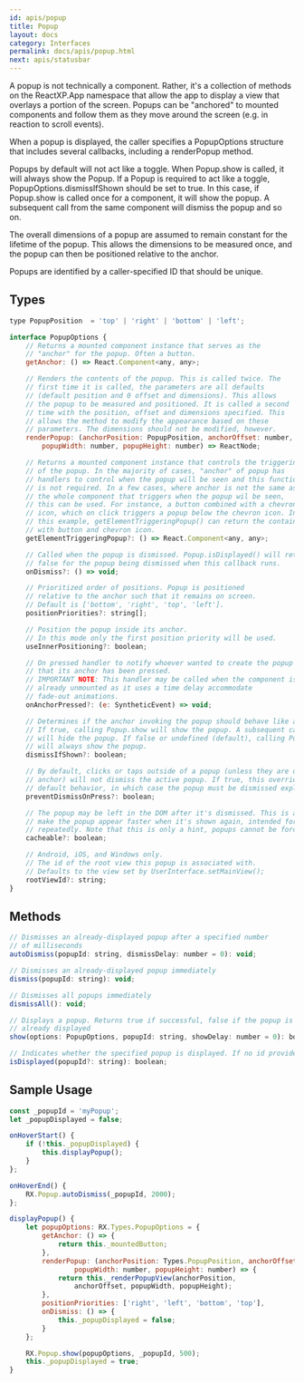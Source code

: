 ```yaml
---
id: apis/popup
title: Popup
layout: docs
category: Interfaces
permalink: docs/apis/popup.html
next: apis/statusbar
---
```


A popup is not technically a component. Rather, it's a collection of methods on the ReactXP.App namespace that allow the app to display a view that overlays a portion of the screen. Popups can be "anchored" to mounted components and follow them as they move around the screen (e.g. in reaction to scroll events).

When a popup is displayed, the caller specifies a PopupOptions structure that includes several callbacks, including a renderPopup method.

Popups by default will not act like a toggle. When Popup.show is called, it will always show the Popup. If a Popup is required to act like a toggle, PopupOptions.dismissIfShown should be set to true. In this case, if Popup.show is called once for a component, it will show the popup. A subsequent call from the same component will dismiss the popup and so on.

The overall dimensions of a popup are assumed to remain constant for the lifetime of the popup. This allows the dimensions to be measured once, and the popup can then be positioned relative to the anchor.

Popups are identified by a caller-specified ID that should be unique.

## Types
``` javascript
type PopupPosition  = 'top' | 'right' | 'bottom' | 'left';

interface PopupOptions {
    // Returns a mounted component instance that serves as the
    // "anchor" for the popup. Often a button.
    getAnchor: () => React.Component<any, any>;

    // Renders the contents of the popup. This is called twice. The
    // first time it is called, the parameters are all defaults
    // (default position and 0 offset and dimensions). This allows
    // the popup to be measured and positioned. It is called a second
    // time with the position, offset and dimensions specified. This
    // allows the method to modify the appearance based on these
    // parameters. The dimensions should not be modified, however.
    renderPopup: (anchorPosition: PopupPosition, anchorOffset: number,
        popupWidth: number, popupHeight: number) => ReactNode;

    // Returns a mounted component instance that controls the triggering
    // of the popup. In the majority of cases, "anchor" of popup has
    // handlers to control when the popup will be seen and this function
    // is not required. In a few cases, where anchor is not the same as
    // the whole component that triggers when the popup wil be seen,
    // this can be used. For instance, a button combined with a chevron
    // icon, which on click triggers a popup below the chevron icon. In
    // this example, getElementTriggeringPopup() can return the container
    // with button and chevron icon.
    getElementTriggeringPopup?: () => React.Component<any, any>;

    // Called when the popup is dismissed. Popup.isDisplayed() will return
    // false for the popup being dismissed when this callback runs.
    onDismiss?: () => void;

    // Prioritized order of positions. Popup is positioned
    // relative to the anchor such that it remains on screen.
    // Default is ['bottom', 'right', 'top', 'left'].
    positionPriorities?: string[];

    // Position the popup inside its anchor.
    // In this mode only the first position priority will be used.
    useInnerPositioning?: boolean;

    // On pressed handler to notify whoever wanted to create the popup
    // that its anchor has been pressed.
    // IMPORTANT NOTE: This handler may be called when the component is
    // already unmounted as it uses a time delay accommodate
    // fade-out animations.
    onAnchorPressed?: (e: SyntheticEvent) => void;

    // Determines if the anchor invoking the popup should behave like a toggle.
    // If true, calling Popup.show will show the popup. A subsequent call
    // will hide the popup. If false or undefined (default), calling Popup.show
    // will always show the popup.
    dismissIfShown?: boolean;

    // By default, clicks or taps outside of a popup (unless they are on the
    // anchor) will not dismiss the active popup. If true, this overrides the
    // default behavior, in which case the popup must be dismissed explicitly.
    preventDismissOnPress?: boolean;

    // The popup may be left in the DOM after it's dismissed. This is a performance optimization to
    // make the popup appear faster when it's shown again, intended for popups that tend to be shown
    // repeatedly. Note that this is only a hint, popups cannot be force-cached.
    cacheable?: boolean;

    // Android, iOS, and Windows only.
    // The id of the root view this popup is associated with.
    // Defaults to the view set by UserInterface.setMainView();
    rootViewId?: string;
}
```

## Methods

``` javascript
// Dismisses an already-displayed popup after a specified number
// of milliseconds
autoDismiss(popupId: string, dismissDelay: number = 0): void;

// Dismisses an already-displayed popup immediately
dismiss(popupId: string): void;

// Dismisses all popups immediately
dismissAll(): void;

// Displays a popup. Returns true if successful, false if the popup is
// already displayed
show(options: PopupOptions, popupId: string, showDelay: number = 0): boolean;

// Indicates whether the specified popup is displayed. If no id provided indicates if some popup is displayed.
isDisplayed(popupId?: string): boolean;
```

## Sample Usage

``` javascript
const _popupId = 'myPopup';
let _popupDisplayed = false;

onHoverStart() {
    if (!this._popupDisplayed) {
        this.displayPopup();
    }
};

onHoverEnd() {
    RX.Popup.autoDismiss(_popupId, 2000);
};

displayPopup() {
    let popupOptions: RX.Types.PopupOptions = {
        getAnchor: () => {
            return this._mountedButton;
        },
        renderPopup: (anchorPosition: Types.PopupPosition, anchorOffset: number,
                popupWidth: number, popupHeight: number) => {
            return this._renderPopupView(anchorPosition,
                anchorOffset, popupWidth, popupHeight);
        },
        positionPriorities: ['right', 'left', 'bottom', 'top'],
        onDismiss: () => {
            this._popupDisplayed = false;
        }
    };

    RX.Popup.show(popupOptions, _popupId, 500);
    this._popupDisplayed = true;
}
```

